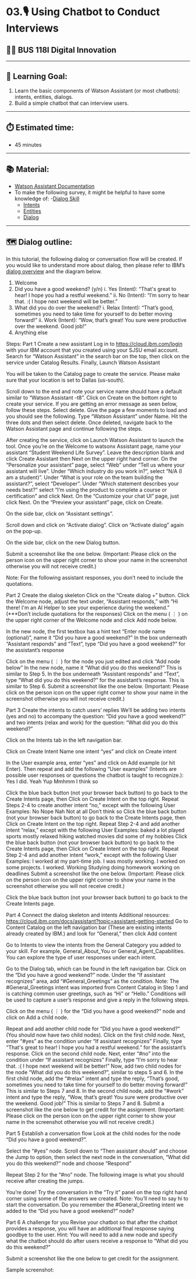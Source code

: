 # 03.🎙️ Using Chatbot to Conduct Interviews
## 🧑‍💻 BUS 118I Digital Innovation

---

## 🎯 Learning Goal: 
1. Learn the basic components of Watson Assistant (or most chatbots): intents, entities, dialogs.
2. Build a simple chatbot that can interview users.

---

## ⏱️ Estimated time: 
- 45 minutes

---

## 📚 Material:

- [Watson Assistant Documentation](https://cloud.ibm.com/docs/assistant?topic=assistant-getting-started)
- To make the following survey, it might be helpful to have some knowledge of:
    -[Dialog Skill](https://cloud.ibm.com/docs/watson-assistant?topic=watson-assistant-skill-dialog-add)
    - [Intents](https://cloud.ibm.com/docs/watson-assistant?topic=watson-assistant-intents)
    - [Entities](https://cloud.ibm.com/docs/watson-assistant?topic=watson-assistant-entities)
    - [Dialog](https://cloud.ibm.com/docs/watson-assistant?topic=watson-assistant-dialog-build)

---

## 🗺️ Dialog outline: 

In this tutorial, the following dialog or conversation flow will be created. If you would like to understand more about dialog, then please refer to IBM’s [dialog overview](https://cloud.ibm.com/docs/watson-assistant?topic=watson-assistant-dialog-build) and the diagram below.

1. Welcome
2. Did you have a good weekend? (y/n)
   i. Yes (Intent): “That's great to hear! I hope you had a restful                  weekend.”
   ii. No (Intent): “I’m sorry to hear that. :( I hope next weekend will be           better.”
3. What did you do over the weekend?
   i. Relax (Intent): “That’s good, sometimes you need to take time for              yourself to do better moving forward!”
   ii. Work (Intent): “Wow, that’s great! You sure were productive over the           weekend. Good job!”
4. Anything else


Steps: 
Part 1 Create a new assistant
Log in to https://cloud.ibm.com/login with your IBM account that you created using your SJSU email account.
Search for “Watson Assistant” in the search bar on the top, then click on the service under Catalog Results. Finally, Launch Watson Assistant



You will be taken to the Catalog page to create the service. Please make sure that your location is set to Dallas (us-south). 


Scroll down to the end and note your service name should have a default similar to “Watson Assistant -t8”. Click on Create on the bottom right to create your service.
If you are getting an error message as seen below, follow these steps. 
Select delete. Give the page a few moments to load and you should see the following. Type “Watson Assistant” under Name. Hit the three dots and then select delete. Once deleted, navigate back to the Watson Assistant page and continue following the steps. 

After creating the service, click on Launch Watson Assistant to launch the tool. 
Once you’re on the Welcome to watsonx Assistant page, name your assistant “Student Weekend Life Survey”. Leave the description blank and click Create Assistant then Next on the upper right hand corner.
On the “Personalize your assistant” page, select “Web” under “Tell us where your assistant will live”. Under “Which industry do you work in?”, select “N/A (I am a student)”. Under “What is your role on the team building the assistant?”, select “Developer”. Under “Which statement describes your needs best?” select “I’m using the product to complete a course or certification” and click Next.
On the “Customize your chat UI” page, just click Next. 
On the “Preview your assistant” page, click on Create.

On the side bar, click on “Assistant settings”.


Scroll down and click on “Activate dialog”. Click on “Activate dialog” again on the pop-up.



On the side bar, click on the new Dialog button.



Submit a screenshot like the one below.
(Important: Please click on the person icon on the upper right corner to show your name in the screenshot otherwise you will not receive credit.)



Note: For the following assistant responses, you don’t need to include the quotations.

Part 2 Create the dialog skeleton
Click on the “Create dialog +” button.
Click the Welcome node,  adjust the text under, “Assistant responds,” with “Hi there! I'm an AI Helper to see your experience during the weekend.” (***Don’t include quotations for the responses)
Click on the menu ( ⋮ ) on the upper right corner of the Welcome node and click Add node below.

In the new node, the first textbox has a hint text “Enter node name (optional)”, name it “Did you have a good weekend?”
In the box underneath “Assistant responds” and “Text”, type “Did you have a good weekend?” for the assistant’s response

Click on the menu ( ⋮ ) for the node you just edited and click “Add node below”
In the new node, name it “What did you do this weekend?” This is similar to Step 5.
In the box underneath “Assistant responds” and “Text”, type “What did you do this weekend?” for the assistant’s response. This is similar to Step 6.
Submit a screenshot like the one below.
(Important: Please click on the person icon on the upper right corner to show your name in the screenshot otherwise you will not receive credit.)

Part 3 Create the intents to catch users’ replies
We’ll be adding two intents (yes and no) to accompany the question: “Did you have a good weekend?” and two intents (relax and work) for the question: “What did you do this weekend?”

Click on the Intents tab in the left navigation bar.

Click on Create Intent
Name one intent “yes” and click on Create intent

In the User example area, enter “yes” and click on Add example (or hit Enter). Then repeat and add the following “User examples” (Intents are possible user responses or questions the chatbot is taught to recognize.):
Yes
I did.
Yeah
Yup
Mmhmm
I think so

Click the blue back button (not your browser back button) to go back to the Create Intents page, then Click on Create Intent on the top right.
Repeat Steps 2-4 to create another intent “no,” except with the following User Examples:
No
Nope
Nah
Not at all
Don’t think so
Click the blue back button (not your browser back button) to go back to the Create Intents page, then Click on Create Intent on the top right.
Repeat Step 2-4 and add another intent “relax,” except with the following User Examples:
baked a lot
played sports
mostly relaxed
hiking
watched movies
did some of my hobbies
Click the blue back button (not your browser back button) to go back to the Create Intents page, then Click on Create Intent on the top right.
Repeat Step 2-4 and add another intent “work,” except with the following User Examples:
I worked at my part-time job.
I was mostly working.
I worked on some projects.
I worked.
Working 
Studying 
doing homework
working on deadlines
Submit a screenshot like the one below.
(Important: Please click on the person icon on the upper right corner to show your name in the screenshot otherwise you will not receive credit.)

Click the blue back button (not your browser back button) to go back to the Create Intents page.


Part 4 Connect the dialog skeleton and intents
Additional resources: https://cloud.ibm.com/docs/assistant?topic=assistant-getting-started
Go to Content Catalog on the left navigation bar (These are existing intents already created by IBM.) and look for “General,” then click Add content

Go to Intents to view the intents from the General Category you added to your skill. For example, General_About_You or General_Agent_Capabilities. You can explore the type of user responses under each intent.

Go to the Dialog tab, which can be found in the left navigation bar.
Click on the “Did you have a good weekend?” node. Under the “If assistant recognizes” area, add “#General_Greetings” as the condition. 
Note: The #General_Greetings intent was imported from Content Catalog in Step 1 and is catching common user greetings, such as “Hi” or “Hello.” Conditions will be used to capture a user’s response and give a reply in the following steps.

Click on the menu ( ⋮ ) for the “Did you have a good weekend?” node and click on Add a child node.

Repeat and add another child node for “Did you have a good weekend?” (You should now have two child nodes).
Click on the first child node. Next, enter “#yes” as the condition under “If assistant recognizes”
Finally, type “That's great to hear! I hope you had a restful weekend.” for the assistant’s response.
Click on the second child node. Next, enter “#no” into the condition under “If assistant recognizes”
Finally, type “I'm sorry to hear that. :( I hope next weekend will be better!”
Now, add two child nodes for the node “What did you do this weekend?”, similar to steps 5 and 6. 
In the first child node, add the “#relax” intent and type the reply, “That’s good, sometimes you need to take time for yourself to do better moving forward!” This is similar to Steps 7 and 8.
In the second child node, add the “#work” intent and type the reply, “Wow, that’s great! You sure were productive over the weekend. Good job!” This is similar to Steps 7 and 8.
Submit a screenshot like the one below to get credit for the assignment.
(Important: Please click on the person icon on the upper right corner to show your name in the screenshot otherwise you will not receive credit.)

Part 5  Establish a conversation flow
Look at the child nodes for the node “Did you have a good weekend?”.

Select the “#yes” node. Scroll down to “Then assistant should” and choose the Jump to option, then select the next node in the conversation, “What did you do this weekend?” node and choose “Respond”


Repeat Step 2 for the “#no” node. The following image is what you should receive after creating the jumps. 

You’re done! Try the conversation in the “Try it” panel on the top right hand corner using some of the answers we created. 
Note: You’ll need to say hi to start the conversation. Do you remember the #General_Greeting intent we added to the “Did you have a good weekend?” node?



Part 6 A challenge for you
Revise your chatbot so that after the chatbot provides a response, you will have an additional final response saying goodbye to the user. Hint: You will need to add a new node and specify what the chatbot should do after users receive a response to “What did you do this weekend?”

Submit a screenshot like the one below to get credit for the assignment.

Sample screenshot:







